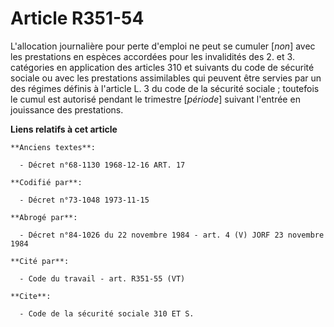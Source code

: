 # Article R351-54

L'allocation journalière pour perte d'emploi ne peut se cumuler [*non*] avec les prestations en espèces accordées pour les
invalidités des 2. et 3. catégories en application des articles 310 et suivants du code de sécurité sociale ou avec les
prestations assimilables qui peuvent être servies par un des régimes définis à l'article L. 3 du code de la sécurité
sociale ; toutefois le cumul est autorisé pendant le trimestre [*période*] suivant l'entrée en jouissance des prestations.

**Liens relatifs à cet article**

	**Anciens textes**:

	  - Décret n°68-1130 1968-12-16 ART. 17

	**Codifié par**:

	  - Décret n°73-1048 1973-11-15

	**Abrogé par**:

	  - Décret n°84-1026 du 22 novembre 1984 - art. 4 (V) JORF 23 novembre 1984

	**Cité par**:

	  - Code du travail - art. R351-55 (VT)

	**Cite**:

	  - Code de la sécurité sociale 310 ET S.
